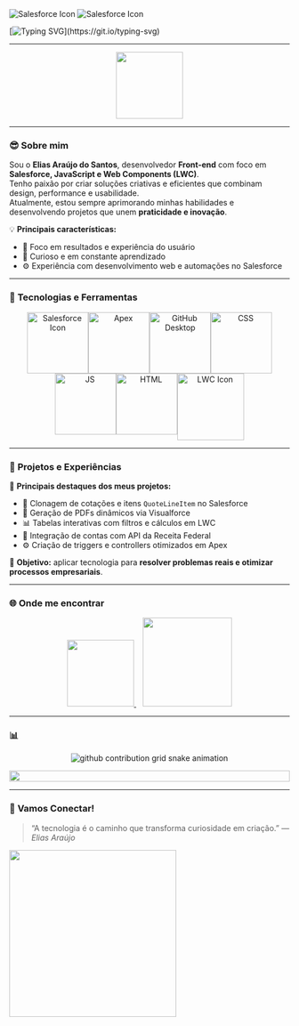   <img src="https://gist.githubusercontent.com/EliasArauj/cb54205bf93134284f275a16667cb53d/raw/d14cea843e88ceab143c576b2852ca6d349ba72b/BannerSalesforce.svg" alt="Salesforce Icon" >
    <img src="https://gist.githubusercontent.com/EliasArauj/832928da103801c483025411f42e8196/raw/3598011c99425f326e5d7941f3e91e4b76e02433/BemVindo.svg" alt="Salesforce Icon" >

[![Typing SVG](https://readme-typing-svg.herokuapp.com/?color=00BFFF&size=35&center=true&vCenter=true&width=1000&lines=👋Olá,+Seja+bem-vindo!;😎Eu+sou+Elias+Araújo+do+Santos;💻Desenvolvedor+Front-end+e+Salesforce;🚀Apaixonado+por+Tecnologia+e+Inovação!)](https://git.io/typing-svg)

---


<p align="center">
  <img src="https://media.giphy.com/media/WUlplcMpOCEmTGBtBW/giphy.gif" width="120">
</p>

---

### 😎 **Sobre mim**  
Sou o **Elias Araújo do Santos**, desenvolvedor **Front-end** com foco em **Salesforce, JavaScript e Web Components (LWC)**.  
Tenho paixão por criar soluções criativas e eficientes que combinam design, performance e usabilidade.  
Atualmente, estou sempre aprimorando minhas habilidades e desenvolvendo projetos que unem **praticidade e inovação**.  

💡 **Principais características:**
- 🎯 Foco em resultados e experiência do usuário  
- 🧠 Curioso e em constante aprendizado  
- ⚙️ Experiência com desenvolvimento web e automações no Salesforce  

---

### 🧰 **Tecnologias e Ferramentas**

<div align="center" style="display: flex; flex-wrap: wrap; justify-content: center;">
  <img src="https://gist.githubusercontent.com/EliasArauj/95fd7bca48b69ad0b91e3d400ab831db/raw/f27fe5ad3a30ca80003522f52ef49de3a6b480bd/Salesforce_Icon_01.svg" alt="Salesforce Icon" title="Salesforce" width="110">
  <img src="https://gist.githubusercontent.com/EliasArauj/bdf2114a27068cc679f925d586890f46/raw/bed06127e24e58775f714fe49c72928027fd0e4f/Apex_01.svg" alt="Apex" title="Apex" width="110">
  <img src="https://gist.githubusercontent.com/EliasArauj/63d8d06c3f100275c437dccfca77ef2a/raw/dd4d7a4504dc104f453382d2d05f50ff48892c5f/GitHubDesktop.svg"alt="GitHub Desktop" title="GitHub Desktop" width="110" >
  <img src="https://gist.githubusercontent.com/EliasArauj/179a46bb44a0a0d3015d5c83e4075f00/raw/53e5c1acbf9832cf4bb7d8b4ff18c18d698f9159/Css_01.svg"alt="CSS" title="CSS" width="110" >
   <img src="https://gist.githubusercontent.com/EliasArauj/c8a8bd7f0463655723ede97355142617/raw/a6fb52e6bc2b9a65796509fdef42b41c9afad286/JS_01.svg"alt="JS" title="JavaScrpit" width="110" >
    <img src="https://gist.githubusercontent.com/EliasArauj/b744ccaf0e2fc19244840ed63a3120bc/raw/36b9368102d7870261904110f456a773d8b2f574/Html_05.svg" title="HTML" width="110">
  <img src="https://gist.githubusercontent.com/EliasArauj/bf86ec839ce0a9893884dcd0052da850/raw/eb67999494a43a95626b2d936ec60f388cd0c443/SalesforceIcon.svg" alt="LWC Icon" title="Lightning Web Components" width="120">
</div>

---

### 🚀 **Projetos e Experiências**
💼 **Principais destaques dos meus projetos:**
- 🧩 Clonagem de cotações e itens `QuoteLineItem` no Salesforce  
- 📄 Geração de PDFs dinâmicos via Visualforce  
- 📊 Tabelas interativas com filtros e cálculos em LWC  
- 🤖 Integração de contas com API da Receita Federal  
- ⚙️ Criação de triggers e controllers otimizados em Apex  

🔹 **Objetivo:** aplicar tecnologia para **resolver problemas reais e otimizar processos empresariais**.

---

### 🌐 **Onde me encontrar**

<div align="center">

  <a href="https://www.linkedin.com/in/eliasaraujosantos/" target="_blank">
    <img src="https://gist.githubusercontent.com/EliasArauj/dd0df6e2cc112d6c7fac51d944f59bde/raw/21b21fb1a6a326c18bc1b2d39bcb8f3da76354a7/linkedin_01.svg" width="120">
  </a>
  &nbsp;&nbsp;
  <a href="https://www.salesforce.com/trailblazer/c40iznquwot8vyiyfa" target="_blank">
    <img src="https://img.shields.io/badge/Trailhead-00A1E0?style=for-the-badge&logo=salesforce&logoColor=white" width="160">
  </a>

</div>

---

### 📊 
<picture style="background-color: transparent; display: flex; justify-content: center;">
  <source
    media="(prefers-color-scheme: dark)"
    srcset="https://raw.githubusercontent.com/platane/snk/output/github-contribution-grid-snake-dark.svg"
  />
  <source
    media="(prefers-color-scheme: light)"
    srcset="https://raw.githubusercontent.com/platane/snk/output/github-contribution-grid-snake-light.svg"
  />
  <img
    alt="github contribution grid snake animation"
    src="https://raw.githubusercontent.com/platane/snk/output/github-contribution-grid-snake-light.svg"
    style="background-color: transparent"
  />
</picture>
<p align="center">
  <img src="https://i.imgur.com/dBaSKWF.gif" height="20" width="100%">
</p>

---

### 🌱 **Vamos Conectar!**
> “A tecnologia é o caminho que transforma curiosidade em criação.” — *Elias Araújo*


<img src="https://user-images.githubusercontent.com/74038190/218265814-3084a4ba-809c-4135-afc0-8685d0f634b3.gif" width="300">
<br><br>

